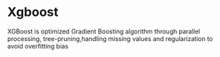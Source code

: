 # Xgboost
XGBoost is optimized Gradient Boosting algorithm through parallel processing, tree-pruning,handling missing values and regularization to avoid overfitting bias
